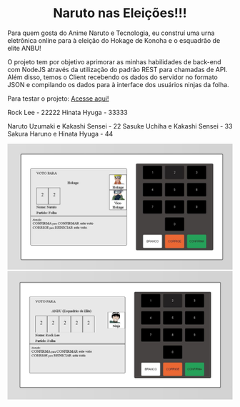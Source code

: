 <h1 align="center">Naruto nas Eleições!!!</h1>

Para quem gosta do Anime Naruto e Tecnologia, eu construí uma urna eletrônica online para à eleição do Hokage de Konoha e o esquadrão de elite ANBU!

O projeto tem por objetivo aprimorar as minhas habilidades de back-end com NodeJS através da utilização do padrão REST para chamadas de API. Além disso, temos o Client recebendo os dados do servidor no formato JSON e compilando os dados para à interface dos usuários ninjas da folha.

Para testar o projeto: <a href="https://gustavoestevesr.github.io/Urna-Eletronica-Naruto/">Acesse aqui!<a>

Rock Lee - 22222
Hinata Hyuga - 33333

Naruto Uzumaki e Kakashi Sensei - 22
Sasuke Uchiha e Kakashi Sensei - 33
Sakura Haruno e Hinata Hyuga - 44

![](./preview1.jfif)
![](./preview2.jfif)
